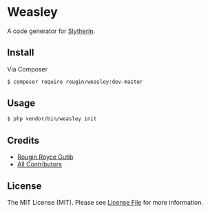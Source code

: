 # Weasley

A code generator for [Slytherin](https://github.com/rougin/slytherin).

## Install

Via Composer

``` bash
$ composer require rougin/weasley:dev-master
```

## Usage

``` bash
$ php vendor/bin/weasley init
```

## Credits

- [Rougin Royce Gutib][link-author]
- [All Contributors][link-contributors]

## License

The MIT License (MIT). Please see [License File](LICENSE.md) for more information.

[link-author]: https://github.com/rougin
[link-contributors]: ../../contributors
